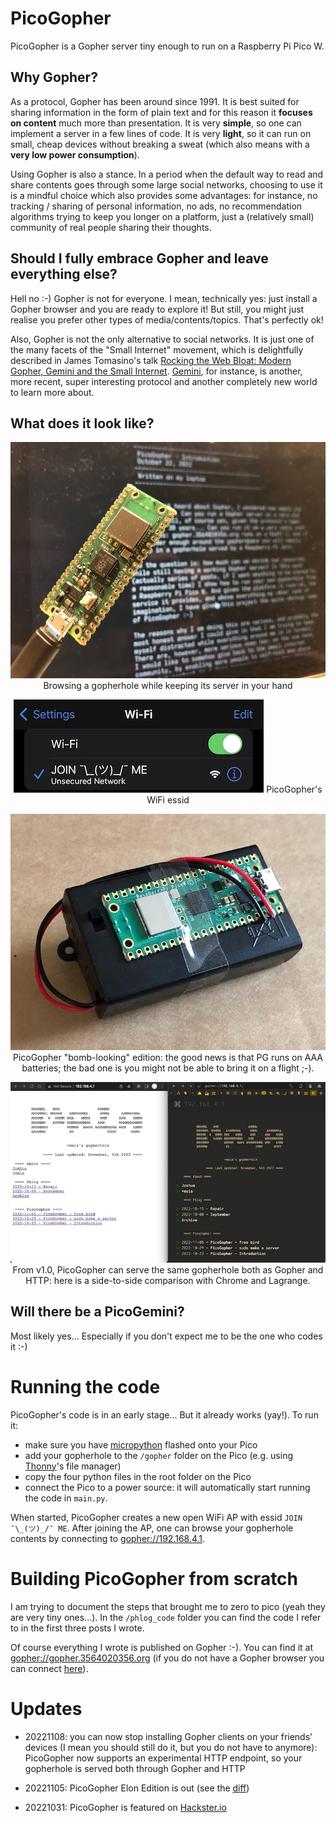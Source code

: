 # PicoGopher

PicoGopher is a Gopher server tiny enough to run on a Raspberry Pi Pico W.

## Why Gopher?

As a protocol, Gopher has been around since 1991. 
It is best suited for sharing information in the form of plain text 
and for this reason it **focuses on content** much more than presentation. 
It is very **simple**, so one can implement a server in a few lines of code.
It is very **light**, so it can run on small, cheap devices without breaking 
a sweat (which also means with a **very low power consumption**).

Using Gopher is also a stance. 
In a period when the default way to read and share contents goes through some 
large social networks, choosing to use it is a mindful choice which also 
provides some advantages: for instance, no tracking / sharing of personal 
information, no ads, no recommendation algorithms trying to keep you longer 
on a platform, just a (relatively small) community of real people sharing 
their thoughts.

## Should I fully embrace Gopher and leave everything else?

Hell no :-) 
Gopher is not for everyone. I mean, technically yes: just install a Gopher 
browser and you are ready to explore it! But still, you might just realise 
you prefer other types of media/contents/topics. That's perfectly ok!

Also, Gopher is not the only alternative to social networks. It is just one 
of the many facets of the "Small Internet" movement, which is delightfully 
described in James Tomasino's talk 
[Rocking the Web Bloat: Modern Gopher, Gemini and the Small Internet](https://media.ccc.de/v/mch2022-83-rocking-the-web-bloat-modern-gopher-gemini-and-the-small-internet). 
[Gemini](https://gemini.circumlunar.space/), for instance, is another, more 
recent, super interesting protocol and another completely new world to learn
more about.

## What does it look like?

<p align="center">
  <img src="https://raw.githubusercontent.com/aittalam/PicoGopher/master/img/pg01.jpg" alt="PicoGopher server"/>
  Browsing a gopherhole while keeping its server in your hand
</p>

<p align="center">
  <img src="https://raw.githubusercontent.com/aittalam/PicoGopher/master/img/pg02.jpg" alt="PicoGopher's WiFi essid"/>
  PicoGopher's WiFi essid
</p>

<p align="center">
  <img src="https://raw.githubusercontent.com/aittalam/PicoGopher/master/img/pg03.jpg" alt="PicoGopher bomb-looking edition"/>
  PicoGopher "bomb-looking" edition: the good news is that PG runs on AAA batteries; the bad one is you might not be able to bring it on a flight ;-).
</p>

<p align="center">
  <img src="https://raw.githubusercontent.com/aittalam/PicoGopher/master/img/pg04.jpg" alt="PicoGopher serving Gopher and HTTP protocols"/>
  From v1.0, PicoGopher can serve the same gopherhole both as Gopher and HTTP: here is a side-to-side comparison with Chrome and Lagrange.
</p>


## Will there be a PicoGemini?

Most likely yes... Especially if you don't expect me to be the one who 
codes it :-) 


# Running the code

PicoGopher's code is in an early stage... But it already works (yay!). To
run it:

- make sure you have [micropython](https://micropython.org/download/rp2-pico-w/)
flashed onto your Pico
- add your gopherhole to the `/gopher` folder on the Pico (e.g. using
  [Thonny](https://thonny.org/)'s file manager)
- copy the four python files in the root folder on the Pico
- connect the Pico to a power source: it will automatically start running
  the code in `main.py`.

When started, PicoGopher creates a new open WiFi AP with essid `JOIN ¯\_(ツ)_/¯ ME`.
After joining the AP, one can browse your gopherhole contents by connecting
to [gopher://192.168.4.1](gopher://192.168.4.1).


# Building PicoGopher from scratch

I am trying to document the steps that brought me to zero to pico (yeah they 
are very tiny ones...). In the `/phlog_code` folder you can find the code I refer
to in the first three posts I wrote.

Of course everything I wrote is published on Gopher :-). You can find it at
[gopher://gopher.3564020356.org](gopher://gopher.3564020356.org) (if you do not have
a Gopher browser you can connect [here](https://gopher.floodgap.com/gopher/gw?a=gopher%3A%2F%2Fgopher.3564020356.org)).


# Updates

- 20221108: you can now stop installing Gopher clients on your friends' devices
(I mean you should still do it, but you do not have to anymore): PicoGopher now
supports an experimental HTTP endpoint, so your gopherhole is served both through
Gopher and HTTP

- 20221105: PicoGopher Elon Edition is out (see the [diff](https://github.com/aittalam/PicoGopher/commit/d618f2f0091542845bd250a0b85141aaa5246cb7))

- 20221031: PicoGopher is featured on [Hackster.io](https://www.hackster.io/news/davide-eynard-s-picogopher-puts-a-90s-network-protocol-on-a-raspberry-pi-pico-w-and-in-a-backpack-dd3cc41995a6)
